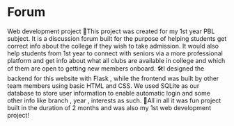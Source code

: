 # Forum
Web development project
🐾This project was created for my 1st year PBL subject. It is a discussion forum built for the purpose of helping students get correct info about the college if they wish to take admission. It would also help students from 1st year to connect with seniors via a more professional platform and get info about what all clubs are available in college and which of them are open to getting new members onboard. 
🛠I designed the backend for this website with Flask , while the frontend was built by other team members using basic HTML and CSS. We used SQLite as our database to store user information to enable automatic login and some other info like branch , year , interests as such.
📢All in all it was fun project built in the duration of 2 months and was also my 1st web development project! 
